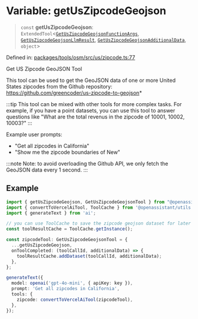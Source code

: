 # Variable: getUsZipcodeGeojson

> `const` **getUsZipcodeGeojson**: `ExtendedTool`\<[`GetUsZipcodeGeojsonFunctionArgs`](../type-aliases/GetUsZipcodeGeojsonFunctionArgs.md), [`GetUsZipcodeGeojsonLlmResult`](../type-aliases/GetUsZipcodeGeojsonLlmResult.md), [`GetUsZipcodeGeojsonAdditionalData`](../type-aliases/GetUsZipcodeGeojsonAdditionalData.md), `object`\>

Defined in: [packages/tools/osm/src/us/zipcode.ts:77](https://github.com/GeoDaCenter/openassistant/blob/dc72d81a35cf8e46295657303846fbb4ad891993/packages/tools/osm/src/us/zipcode.ts#L77)

Get US Zipcode GeoJSON Tool

This tool can be used to get the GeoJSON data of one or more United States zipcodes from the Github repository: https://github.com/greencoder/us-zipcode-to-geojson*

:::tip
This tool can be mixed with other tools for more complex tasks. For example, if you have a point datasets, you can use this tool
to answer questions like "What are the total revenus in the zipcode of 10001, 10002, 10003?"
:::

Example user prompts:
- "Get all zipcodes in California"
- "Show me the zipcode boundaries of New"

:::note
Note: to avoid overloading the Github API, we only fetch the GeoJSON data every 1 second.
:::

## Example

```typescript
import { getUsZipcodeGeojson, GetUsZipcodeGeojsonTool } from "@openassistant/osm";
import { convertToVercelAiTool, ToolCache } from '@openassistant/utils';
import { generateText } from 'ai';

// you can use ToolCache to save the zipcode geojson dataset for later use
const toolResultCache = ToolCache.getInstance();

const zipcodeTool: GetUsZipcodeGeojsonTool = {
  ...getUsZipcodeGeojson,
  onToolCompleted: (toolCallId, additionalData) => {
    toolResultCache.addDataset(toolCallId, additionalData);
  },
};

generateText({
  model: openai('gpt-4o-mini', { apiKey: key }),
  prompt: 'Get all zipcodes in California',
  tools: {
    zipcode: convertToVercelAiTool(zipcodeTool),
  },
});
```
